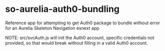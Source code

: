 # so-aurelia-auth0-bundling
Reference app for attempting to get Auth0 package to bundle without error for an Aurelia Skeleton Navigation esnext app

NOTE:  src/svcAuth.js will init the Auth0 account,  specific credentials not provided, so that  would break without filling in a valid Auth0 account.
